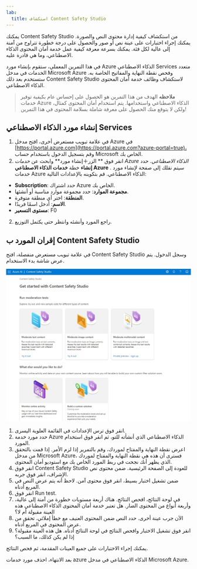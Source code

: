 ```yaml
---
lab:
  title: استكشاف Content Safety Studio
---
```


يمكنك Content Safety Studio من استكشاف كيفية إدارة محتوى النص والصورة. يمكنك إجراء اختبارات على عينة نص أو صور والحصول على درجة خطورة تتراوح من آمنة إلى عالية لكل فئة. يمكنك بسرعة معرفة كيفية عمل خدمة أمان المحتوى الذكاء الاصطناعي، وما هي قادرة عليه. 

في هذا التمرين المعملي، ستقوم بإنشاء مورد Azure الذكاء الاصطناعي Services متعدد الخدمات في مدخل Microsoft Azure وفحص نقطة النهاية والمفاتيح الخاصة به. ستستخدم بعد ذلك Content Safety Studio لاستكشاف وظائف خدمة أمان المحتوى الذكاء الاصطناعي. 

> **ملاحظه** الهدف من هذا التمرين هو الحصول على إحساس عام بكيفية توفير خدمات Azure الذكاء الاصطناعي واستخدامها. يتم استخدام أمان المحتوى كمثال، ولكن لا يتوقع منك الحصول على معرفة شاملة بسلامة المحتوى في هذا التمرين!

## إنشاء مورد الذكاء الاصطناعي Services

1.  في علامة تبويب مستعرض أخرى، افتح مدخل Azure في [https://portal.azure.com](https://portal.azure.com?azure-portal=true)، وقم بتسجيل الدخول باستخدام حساب Microsoft الخاص بك.
1.  انقر فوق ** الزر&#65291;إنشاء مورد** وابحث عن *خدمات Azure الذكاء الاصطناعي*. حدد **إنشاء** خطة **خدمات الذكاء الاصطناعي Azure** . سيتم نقلك إلى صفحة لإنشاء مورد خدمات Azure الذكاء الاصطناعي. قم بتكوينه بالإعدادات التالية:
- **Subscription**: حدد اشتراك Azure الخاص بك.
- **مجموعة الموارد**: حدد مجموعة موارد مناسبة أو أنشئها.
- **المنطقة**: اختر أي منطقة متوفرة.
- ⁧**⁩الاسم⁧**⁩: أدخل اسمًا فريدًا.
- **مستوى التسعير**: F0 
2.  راجع المورد وأنشئه وانتظر حتى يكتمل التوزيع. 

## إقران المورد ب Content Safety Studio 
في علامة تبويب مستعرض منفصلة، افتح Content Safety Studio وسجل الدخول. يتم عرض شاشة بدء الاستخدام.

![لقطة شاشة للصفحة المقصودة لاستوديو أمان المحتوى.](./media/content-safety/content-safety-getting-started.png)

1.  انقر فوق ترس الإعدادات في القائمة العلوية اليسرى.
2.  حدد مورد خدمة Azure الذكاء الاصطناعي الذي أنشأته للتو، ثم انقر فوق استخدام المورد.
3.  اعرض نقطة النهاية والمفتاح لموردك، وقم بالتمرير إذا لزم الأمر. إذا قمت بالتحقق من مدخل Microsoft Azure، فسترى أن هذه هي نقطة النهاية والمفتاح لموردك الذي يظهر أنك نجحت في ربط المورد الخاص بك مع استوديو أمان المحتوى.
4.  انقر فوق Content Safety Studio للعودة إلى الصفحة الرئيسية. ضمن محتوى نص الإشراف، انقر فوق جربه.
5.  ضمن تشغيل اختبار بسيط، انقر فوق محتوى آمن. لاحظ أنه يتم عرض النص في المربع أدناه. 
6.  انقر فوق ⁧⁧⁩⁩Run test⁧⁧⁩⁩. 
7.  في لوحة النتائج، افحص النتائج. هناك أربعة مستويات خطورة من آمنة إلى عالية، وأربعة أنواع من المحتوى الضار. هل تعتبر خدمة أمان المحتوى الذكاء الاصطناعي هذه العينة مقبولة أم لا؟ 
8.  الآن جرب عينة أخرى. حدد النص ضمن المحتوى العنيف مع خطأ إملائي. تحقق من عرض المحتوى في المربع أدناه.
9.  انقر فوق تشغيل الاختبار وافحص النتائج في لوحة النتائج أدناه. هل هذه العينة مقبولة؟ إذا لم يكن كذلك، ما السبب؟

يمكنك إجراء الاختبارات على جميع العينات المقدمة، ثم فحص النتائج.

بعد الانتهاء، احذف مورد خدمات azure الذكاء الاصطناعي في مدخل Microsoft Azure. 
